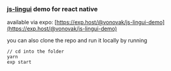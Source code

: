 ### [js-lingui](https://github.com/lingui/js-lingui) demo for react native

available via expo: [https://exp.host/@vonovak/js-lingui-demo](https://exp.host/@vonovak/js-lingui-demo)

you can also clone the repo and run it locally by running

```
// cd into the folder
yarn
exp start
```